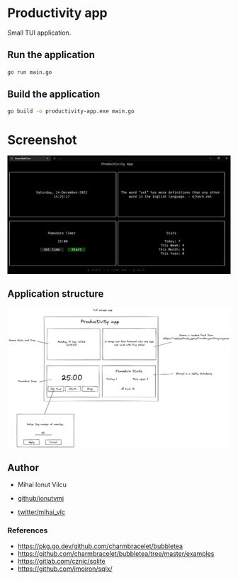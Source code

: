 
# Productivity app

Small TUI application.

## Run the application

```sh
go run main.go
```

## Build the application

```sh
go build -o productivity-app.exe main.go
```

# Screenshot

![](./screenshot.png)


## Application structure

![](./structure.excalidraw.png)

## Author

- Mihai Ionut Vilcu

- [github/ionutvmi](https://github.com/ionutvmi)
- [twitter/mihai_vlc](http://twitter.com/mihai_vlc)

### References

- https://pkg.go.dev/github.com/charmbracelet/bubbletea
- https://github.com/charmbracelet/bubbletea/tree/master/examples
- https://gitlab.com/cznic/sqlite
- https://github.com/jmoiron/sqlx/

